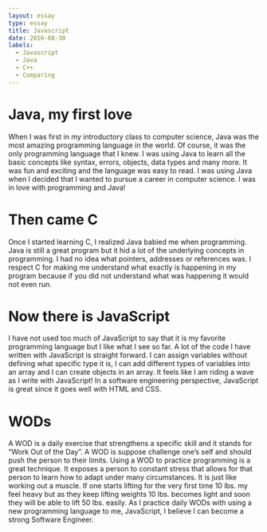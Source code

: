 ```yaml
---
layout: essay
type: essay
title: Javascript
date: 2016-08-30
labels:
  - Javascript
  - Java
  - C++
  - Comparing
---
```


# Java, my first love

When I was first in my introductory class to computer science, Java was the most amazing programming language in the world. Of course, it was the only programming language that I knew. I was using Java to learn all the basic concepts like syntax, errors, objects, data types and many more. It was fun and exciting and the language was easy to read. I was using Java when I decided that I wanted to pursue a career in computer science. I was in love with programming and Java!

# Then came C

Once I started learning C, I realized Java babied me when programming. Java is still a great program but it hid a lot of the underlying concepts in programming. I had no idea what pointers, addresses or references was. I respect C for making me understand what exactly is happening in my program because if you did not understand what was happening it would not even run.

# Now there is JavaScript
I have not used too much of JavaScript to say that it is my favorite programming language but I like what I see so far. A lot of the code I have written with JavaScript is straight forward. I can assign variables without defining what specific type it is, I can add different types of variables into an array and I can create objects in an array. It feels like I am riding a wave as I write with JavaScript! In a software engineering perspective, JavaScript is great since it goes well with HTML and CSS. 

# WODs

A WOD is a daily exercise that strengthens a specific skill and it stands for “Work Out of the Day”. A WOD is suppose challenge one’s self and should push the person to their limits. Using a WOD to practice programming is a great technique. It exposes a person to constant stress that allows for that person to learn how to adapt under many circumstances. It is just like working out a muscle. If one starts lifting for the very first time 10 lbs. my feel heavy but as they keep lifting weights 10 lbs. becomes light and soon they will be able to lift 50 lbs. easily. As I practice daily WODs with using a new programming language to me, JavaScript, I believe I can become a strong Software Engineer. 

